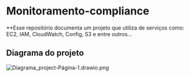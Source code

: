 # Monitoramento-compliance
**Esse repositório documenta um projeto que utiliza de serviços como: EC2, IAM, CloudWatch, Config, S3 e entre outros...

## **Diagrama do projeto**

   ![Diagrama_project-Página-1.drawio.png](https://github.com/Jeff01875/Monitoramento_compliance-/blob/main/Diagrama_project-P%C3%A1gina-1.drawio.png)
